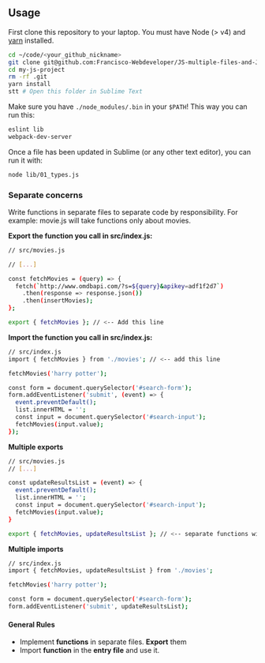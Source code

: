 ## Usage

First clone this repository to your laptop. You must have Node (> v4) and [yarn](https://yarnpkg.com/lang/en/docs/install/) installed.

```bash
cd ~/code/<your_github_nickname>
git clone git@github.com:Francisco-Webdeveloper/JS-multiple-files-and-JS-plugins-Demo.git
cd my-js-project
rm -rf .git
yarn install
stt # Open this folder in Sublime Text
```

Make sure you have `./node_modules/.bin` in your `$PATH`! This way you can run this:

```bash
eslint lib
webpack-dev-server
```

Once a file has been updated in Sublime (or any other text editor), you can run it with:

```bash
node lib/01_types.js
```

### Separate concerns

Write functions in separate files to separate code by responsibility. For example: movie.js will take functions only about movies.

**Export the function you call in src/index.js:**
```bash
// src/movies.js

// [...]

const fetchMovies = (query) => {
  fetch(`http://www.omdbapi.com/?s=${query}&apikey=adf1f2d7`)
    .then(response => response.json())
    .then(insertMovies);
};

export { fetchMovies }; // <-- Add this line
```
**Import the function you call in src/index.js:**
```bash
// src/index.js
import { fetchMovies } from './movies'; // <-- add this line

fetchMovies('harry potter');

const form = document.querySelector('#search-form');
form.addEventListener('submit', (event) => {
  event.preventDefault();
  list.innerHTML = '';
  const input = document.querySelector('#search-input');
  fetchMovies(input.value);
});
```
**Multiple exports**
```bash
// src/movies.js
// [...]

const updateResultsList = (event) => {
  event.preventDefault();
  list.innerHTML = '';
  const input = document.querySelector('#search-input');
  fetchMovies(input.value);
}

export { fetchMovies, updateResultsList }; // <-- separate functions with a coma
```
**Multiple imports**
```bash
// src/index.js
import { fetchMovies, updateResultsList } from './movies';

fetchMovies('harry potter');

const form = document.querySelector('#search-form');
form.addEventListener('submit', updateResultsList);
```

#### General Rules
* Implement **functions** in separate files. **Export** them
* Import **function** in the **entry file** and use it.
